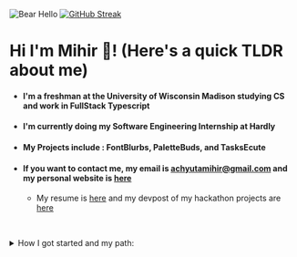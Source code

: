 ![Bear Hello](https://i.imgur.com/Ug2rb1J.gif) [![GitHub Streak](https://github-readme-streak-stats.herokuapp.com?user=Mihir-Achyuta&theme=gruvbox&hide_border=true)](https://git.io/streak-stats)

# Hi I'm Mihir 👋! (Here's a quick TLDR about me)

- #### I'm a freshman at the University of Wisconsin Madison studying CS and work in FullStack Typescript

- #### I'm currently doing my Software Engineering Internship at Hardly

- #### My Projects include : FontBlurbs, PaletteBuds, and TasksEcute

- #### If you want to contact me, my email is achyutamihir@gmail.com and my personal website is [here](https://mihirachyuta.netlify.app/)

  - My resume is [here](https://www.overleaf.com/read/vnmcpssjgymk) and my devpost of my hackathon projects are [here](https://devpost.com/mihirachyuta)

&nbsp;

<details>
<summary>How I got started and my path:</summary>
<br/>
2019: I started Junior year of high school with <a href="https://github.com/LearningRepos/AP-Computer-Science-A-Work">AP Computer Science A</a> that covered basic Object Oriented Programming and Data Structures(like strings, arrays, arraylists) but I started taking programming seriously 2nd semester in 2020.
<br/>
<br/>
2020: Web development first piqued my interest for a while when seeing a lot of websites that looked good. I wanted to do that also so I decided to use <a href="https://www.udemy.com/course/the-complete-web-development-bootcamp/">Angela Yu's</a> Udemy course to learn HTML/CSS/JavaScript on the frontend and Node/MongoDB on the backend. After making a non tutorial project (A long since abandoned meme generator turnt into FontBlurbs), I decided to learn a <a href="https://github.com/LearningRepos/mySqlLearning">Relational Database(MySQL)</a> and gain a high level overview of <a href="https://github.com/LearningRepos/dataStructuresAndAlgoLearning">Data Structures</a> over the summer both courses by Colt Steele. Along with learning those independent from each other, I decided to dive into <a href="https://github.com/LearningRepos/reactLearning">React.js</a> in another Udemy Course and learnt how to connect a React Frontend With a Node Backend(the start of my project PaletteBuds). On the side I decided to dab into <a href="https://github.com/LearningRepos/mobileDevLearning">Flutter</a> since I wanted to learn how a mobile app was created. However, I switched to React Native since I wanted to fully concentrate on Fullstack JavaScript for now.
<br/>
<br/>
2021(ongoing): This was the year in which I would apply my skills namely in hackathons. I won 1st Place and Most Innovative at <a href="https://evprogrammingclub.github.io/EVPCHacks/">EVPC Hacks 2021</a> and Best Beginner Hack at <a href="https://dvhacks.tech">DV Hacks</a>. A startup reached out to me from placing in DV Hacks and thats how I got my first software engineering internship at Hardly working on React, Node, and AWS. In my hackathons I made use of React and Firebase since using a Backend As A Service(BAAS) allowed me to concentrate on making the Minimum Viable Project look good. And this was the year in which I would choose to study Computer Science at <a href="https://www.cs.wisc.edu/">UW-Madison</a> Starting Fall 2021.
</details>
